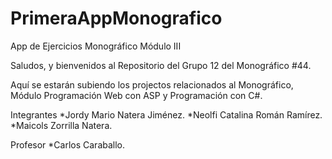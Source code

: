 # PrimeraAppMonografico
App de Ejercicios Monográfico Módulo III

Saludos, y bienvenidos al Repositorio del Grupo 12 del Monográfico #44.

Aquí se estarán subiendo los projectos relacionados al Monográfico, Módulo Programación Web con ASP y Programación con C#.

Integrantes
*Jordy Mario Natera Jiménez.
*Neolfi Catalina Román Ramírez.
*Maicols Zorrilla Natera.

Profesor
*Carlos Caraballo.
